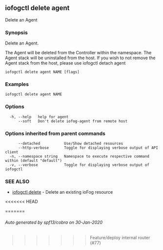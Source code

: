 ## iofogctl delete agent

Delete an Agent

### Synopsis

Delete an Agent.

The Agent will be deleted from the Controller within the namespace.
The Agent stack will be uninstalled from the host.
If you wish to not remove the Agent stack from the host, please use iofogctl detach agent

```
iofogctl delete agent NAME [flags]
```

### Examples

```
iofogctl delete agent NAME
```

### Options

```
  -h, --help   help for agent
      --soft   Don't delete iofog-agent from remote host
```

### Options inherited from parent commands

```
      --detached           Use/Show detached resources
      --http-verbose       Toggle for displaying verbose output of API client
  -n, --namespace string   Namespace to execute respective command within (default "default")
  -v, --verbose            Toggle for displaying verbose output of iofogctl
```

### SEE ALSO

* [iofogctl delete](iofogctl_delete.md)	 - Delete an existing ioFog resource

<<<<<<< HEAD

=======
###### Auto generated by spf13/cobra on 30-Jan-2020
>>>>>>> Feature/deploy internal router (#77)
